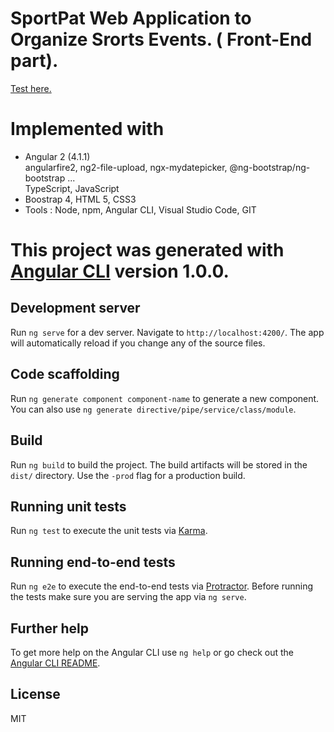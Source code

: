 # SportPat Web Application to Organize Srorts Events. ( Front-End part).

<a href="https://182-193-28-81.ftth.cust.kwaoo.net:8000/">Test here. </a>

# Implemented with 

- Angular 2 (4.1.1)<br>
    angularfire2, ng2-file-upload, ngx-mydatepicker, @ng-bootstrap/ng-bootstrap ...<br>
    TypeScript, JavaScript<br>
- Boostrap 4, HTML 5, CSS3<br>
- Tools : Node, npm, Angular CLI, Visual Studio Code, GIT

# This project was generated with [Angular CLI](https://github.com/angular/angular-cli) version 1.0.0.

## Development server

Run `ng serve` for a dev server. Navigate to `http://localhost:4200/`. The app will automatically reload if you change any of the source files.

## Code scaffolding

Run `ng generate component component-name` to generate a new component. You can also use `ng generate directive/pipe/service/class/module`.

## Build

Run `ng build` to build the project. The build artifacts will be stored in the `dist/` directory. Use the `-prod` flag for a production build.

## Running unit tests

Run `ng test` to execute the unit tests via [Karma](https://karma-runner.github.io).

## Running end-to-end tests

Run `ng e2e` to execute the end-to-end tests via [Protractor](http://www.protractortest.org/).
Before running the tests make sure you are serving the app via `ng serve`.

## Further help

To get more help on the Angular CLI use `ng help` or go check out the [Angular CLI README](https://github.com/angular/angular-cli/blob/master/README.md).

License
----

MIT
